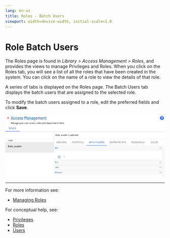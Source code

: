 ```yaml
---
lang: en-us
title: Roles - Batch Users
viewport: width=device-width, initial-scale=1.0
---
```


# Role Batch Users

The Roles page is found in _Library > Access Management > Roles_, and provides the views to manage Privileges and Roles. When you click on the Roles tab, you will see a list of all the roles that have been created in the system. You can click on the name of a role to view the details of that role.

A series of tabs is displayed on the Roles page. The Batch Users tab displays the batch users that are assigned to the selected role.

To modify the batch users assigned to a role, edit the preferred fields and click **Save**.

![Role Batch Users](../../../../../../Resources/Images/SM/Library/AccessManagement/roles-batchusers-tab.png 'Role Batch Users')

---

For more information see:

- [Managing Roles](Managing-Roles-And-Privileges.md)

For conceptual help, see:

- [Privileges](../../../../../../administration/privileges.md)
- [Roles](../../../../../../administration/roles.md)
- [Users](../../../../../../administration/user-accounts.md)
